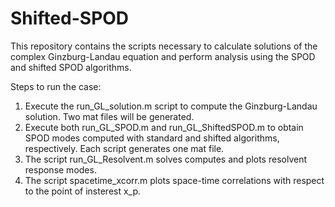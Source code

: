 # Shifted-SPOD

This repository contains the scripts necessary to calculate solutions of the complex Ginzburg-Landau equation and perform analysis using the SPOD and shifted SPOD algorithms.

Steps to run the case:

1. Execute the run_GL_solution.m script to compute the Ginzburg-Landau solution. Two mat files will be generated.
2. Execute both run_GL_SPOD.m and run_GL_ShiftedSPOD.m to obtain SPOD modes computed with standard and shifted algorithms, respectively. Each script generates one mat file.
3. The script run_GL_Resolvent.m solves computes and plots resolvent response modes.
4. The script spacetime_xcorr.m plots space-time correlations with respect to the point of insterest x_p. 
